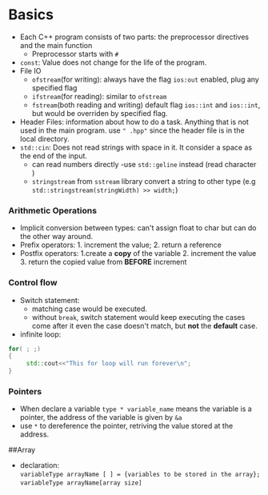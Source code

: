 # Basics 

* Each C++ program consists of two parts: the preprocessor directives and the main function
  - Preprocessor starts with `#`
* `const`: Value does not change for the life of the program.
* File IO
  - `ofstream`(for writing): always have the flag `ios:out` enabled, plug any specified flag 
  - `ifstream`(for reading): similar to `ofstream`
  -  `fstream`(both reading and writing) default flag `ios::int` and `ios::int`, but would be overriden by specified flag.
* Header Files: information about how to do a task. Anything that is not used in the main program. use `" .hpp"` since the header file is in the local directory.
* `std::cin`: Does not read strings with space in it. It consider a space as the end of the input.
  - can read numbers directly 
  -use `std::geline` instead (read character )
  - `stringstream` from `sstream` library convert a string to other type (e.g `std::stringstream(stringWidth) >> width;`)

### Arithmetic Operations 
* Implicit conversion between types: can't assign float to char but can do the other way around. 
* Prefix operators: 1. increment the value; 2. return a reference 
* Postfix operators: 1.create a **copy** of the variable 2. increment the value 3. return the copied value from **BEFORE** increment

### Control flow
* Switch statement: 
  * matching case would be executed. 
  * without `break`, switch statement would keep executing the cases come after it even the case doesn't match, but **not** the **default** case. 
* infinite loop: 
```cpp
for( ; ;)
{
     std::cout<<"This for loop will run forever\n";
}
```
### Pointers 
* When declare a variable `type * variable_name` means the variable is a pointer, the address of the variable is given by `&a`
* use `*` to dereference the pointer, retriving the value stored at the address.

##Array
* declaration:\
`variableType arrayName [ ] = {variables to be stored in the array};`\
`variableType arrayName[array size]`

